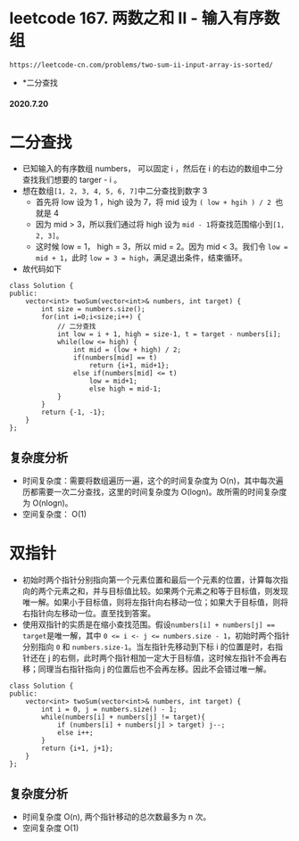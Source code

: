 # leetcode 167. 两数之和 II - 输入有序数组
`https://leetcode-cn.com/problems/two-sum-ii-input-array-is-sorted/`
* *二分查找
#### 2020.7.20

# 二分查找
* 已知输入的有序数组 numbers， 可以固定 i ，然后在 i 的右边的数组中二分查找我们想要的 targer - i 。
* 想在数组`[1, 2, 3, 4, 5, 6, 7]`中二分查找到数字 3 
    * 首先将 low 设为 1 ，high 设为 7，将 mid 设为 `( low + hgih ) / 2 `也就是 4
    * 因为 mid > 3，所以我们通过将 high 设为 `mid - 1`将查找范围缩小到`[1, 2, 3]`。
    * 这时候 low = 1， high = 3，所以 mid = 2。因为 mid < 3。我们令 `low = mid + 1`，此时 `low = 3 = high`，满足退出条件，结束循环。
* 故代码如下
```
class Solution {
public:
    vector<int> twoSum(vector<int>& numbers, int target) {
        int size = numbers.size();
        for(int i=0;i<size;i++) {
            // 二分查找
            int low = i + 1, high = size-1, t = target - numbers[i];
            while(low <= high) {
                int mid = (low + high) / 2;
                if(numbers[mid] == t)
                    return {i+1, mid+1};
                else if(numbers[mid] <= t)
                    low = mid+1;
                    else high = mid-1;
            }
        }
        return {-1, -1};
    }
};
```

## 复杂度分析
* 时间复杂度：需要将数组遍历一遍，这个的时间复杂度为 O(n)，其中每次遍历都需要一次二分查找，这里的时间复杂度为 O(logn)。故所需的时间复杂度为 O(nlogn)。
* 空间复杂度： O(1)

# 双指针
* 初始时两个指针分别指向第一个元素位置和最后一个元素的位置，计算每次指向的两个元素之和，并与目标值比较。如果两个元素之和等于目标值，则发现唯一解。如果小于目标值，则将左指针向右移动一位；如果大于目标值，则将右指针向左移动一位。直至找到答案。
* 使用双指针的实质是在缩小查找范围。假设`numbers[i] + numbers[j] == target`是唯一解，其中 `0 <= i <- j <= numbers.size - 1`，初始时两个指针分别指向 `0` 和 `numbers.size-1`。当左指针先移动到下标 i 的位置是时，右指针还在 j 的右侧，此时两个指针相加一定大于目标值，这时候左指针不会再右移；同理当右指针指向 j  的位置后也不会再左移。因此不会错过唯一解。
```
class Solution {
public:
    vector<int> twoSum(vector<int>& numbers, int target) {
        int i = 0, j = numbers.size() - 1;
        while(numbers[i] + numbers[j] != target){
            if (numbers[i] + numbers[j] > target) j--;
            else i++;
        }
        return {i+1, j+1};
    }
};
```
## 复杂度分析
* 时间复杂度 O(n), 两个指针移动的总次数最多为 n 次。
* 空间复杂度 O(1)